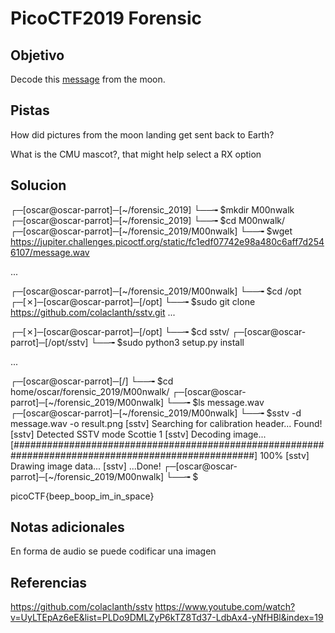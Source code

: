 # PicoCTF2019 Forensic
## Objetivo
Decode this [message](https://jupiter.challenges.picoctf.org/static/fc1edf07742e98a480c6aff7d2546107/message.wav) from the moon.

## Pistas
How did pictures from the moon landing get sent back to Earth?

What is the CMU mascot?, that might help select a RX option

## Solucion

┌─[oscar@oscar-parrot]─[~/forensic_2019]
└──╼ $mkdir M00nwalk
┌─[oscar@oscar-parrot]─[~/forensic_2019]
└──╼ $cd M00nwalk/
┌─[oscar@oscar-parrot]─[~/forensic_2019/M00nwalk]
└──╼ $wget https://jupiter.challenges.picoctf.org/static/fc1edf07742e98a480c6aff7d2546107/message.wav 

...

┌─[oscar@oscar-parrot]─[~/forensic_2019/M00nwalk]
└──╼ $cd /opt
┌─[✗]─[oscar@oscar-parrot]─[/opt]
└──╼ $sudo git clone https://github.com/colaclanth/sstv.git
...

┌─[✗]─[oscar@oscar-parrot]─[/opt]
└──╼ $cd sstv/
┌─[oscar@oscar-parrot]─[/opt/sstv]
└──╼ $sudo python3 setup.py install

...

┌─[oscar@oscar-parrot]─[/]
└──╼ $cd home/oscar/forensic_2019/M00nwalk/
┌─[oscar@oscar-parrot]─[~/forensic_2019/M00nwalk]
└──╼ $ls
message.wav
┌─[oscar@oscar-parrot]─[~/forensic_2019/M00nwalk]
└──╼ $sstv -d message.wav -o result.png
[sstv] Searching for calibration header... Found!    
[sstv] Detected SSTV mode Scottie 1
[sstv] Decoding image...                                                         [####################################################################################################] 100%
[sstv] Drawing image data...
[sstv] ...Done!
┌─[oscar@oscar-parrot]─[~/forensic_2019/M00nwalk]
└──╼ $

picoCTF{beep_boop_im_in_space}

## Notas adicionales
En forma de audio se puede codificar una imagen 
## Referencias
https://github.com/colaclanth/sstv
https://www.youtube.com/watch?v=UyLTEpAz6eE&list=PLDo9DMLZyP6kTZ8Td37-LdbAx4-yNfHBl&index=19